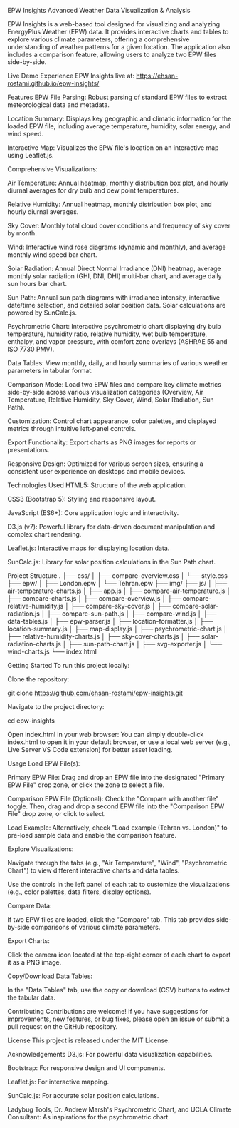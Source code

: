 EPW Insights
Advanced Weather Data Visualization & Analysis

EPW Insights is a web-based tool designed for visualizing and analyzing EnergyPlus Weather (EPW) data. It provides interactive charts and tables to explore various climate parameters, offering a comprehensive understanding of weather patterns for a given location. The application also includes a comparison feature, allowing users to analyze two EPW files side-by-side.

Live Demo
Experience EPW Insights live at: https://ehsan-rostami.github.io/epw-insights/

Features
EPW File Parsing: Robust parsing of standard EPW files to extract meteorological data and metadata.

Location Summary: Displays key geographic and climatic information for the loaded EPW file, including average temperature, humidity, solar energy, and wind speed.

Interactive Map: Visualizes the EPW file's location on an interactive map using Leaflet.js.

Comprehensive Visualizations:

Air Temperature: Annual heatmap, monthly distribution box plot, and hourly diurnal averages for dry bulb and dew point temperatures.

Relative Humidity: Annual heatmap, monthly distribution box plot, and hourly diurnal averages.

Sky Cover: Monthly total cloud cover conditions and frequency of sky cover by month.

Wind: Interactive wind rose diagrams (dynamic and monthly), and average monthly wind speed bar chart.

Solar Radiation: Annual Direct Normal Irradiance (DNI) heatmap, average monthly solar radiation (GHI, DNI, DHI) multi-bar chart, and average daily sun hours bar chart.

Sun Path: Annual sun path diagrams with irradiance intensity, interactive date/time selection, and detailed solar position data. Solar calculations are powered by SunCalc.js.

Psychrometric Chart: Interactive psychrometric chart displaying dry bulb temperature, humidity ratio, relative humidity, wet bulb temperature, enthalpy, and vapor pressure, with comfort zone overlays (ASHRAE 55 and ISO 7730 PMV).

Data Tables: View monthly, daily, and hourly summaries of various weather parameters in tabular format.

Comparison Mode: Load two EPW files and compare key climate metrics side-by-side across various visualization categories (Overview, Air Temperature, Relative Humidity, Sky Cover, Wind, Solar Radiation, Sun Path).

Customization: Control chart appearance, color palettes, and displayed metrics through intuitive left-panel controls.

Export Functionality: Export charts as PNG images for reports or presentations.

Responsive Design: Optimized for various screen sizes, ensuring a consistent user experience on desktops and mobile devices.

Technologies Used
HTML5: Structure of the web application.

CSS3 (Bootstrap 5): Styling and responsive layout.

JavaScript (ES6+): Core application logic and interactivity.

D3.js (v7): Powerful library for data-driven document manipulation and complex chart rendering.

Leaflet.js: Interactive maps for displaying location data.

SunCalc.js: Library for solar position calculations in the Sun Path chart.

Project Structure
.
├── css/
│   ├── compare-overview.css
│   └── style.css
├── epw/
│   ├── London.epw
│   └── Tehran.epw
├── img/
├── js/
│   ├── air-temperature-charts.js
│   ├── app.js
│   ├── compare-air-temperature.js
│   ├── compare-charts.js
│   ├── compare-overview.js
│   ├── compare-relative-humidity.js
│   ├── compare-sky-cover.js
│   ├── compare-solar-radiation.js
│   ├── compare-sun-path.js
│   ├── compare-wind.js
│   ├── data-tables.js
│   ├── epw-parser.js
│   ├── location-formatter.js
│   ├── location-summary.js
│   ├── map-display.js
│   ├── psychrometric-chart.js
│   ├── relative-humidity-charts.js
│   ├── sky-cover-charts.js
│   ├── solar-radiation-charts.js
│   ├── sun-path-chart.js
│   ├── svg-exporter.js
│   └── wind-charts.js
└── index.html

Getting Started
To run this project locally:

Clone the repository:

git clone https://github.com/ehsan-rostami/epw-insights.git

Navigate to the project directory:

cd epw-insights

Open index.html in your web browser:
You can simply double-click index.html to open it in your default browser, or use a local web server (e.g., Live Server VS Code extension) for better asset loading.

Usage
Load EPW File(s):

Primary EPW File: Drag and drop an EPW file into the designated "Primary EPW File" drop zone, or click the zone to select a file.

Comparison EPW File (Optional): Check the "Compare with another file" toggle. Then, drag and drop a second EPW file into the "Comparison EPW File" drop zone, or click to select.

Load Example: Alternatively, check "Load example (Tehran vs. London)" to pre-load sample data and enable the comparison feature.

Explore Visualizations:

Navigate through the tabs (e.g., "Air Temperature", "Wind", "Psychrometric Chart") to view different interactive charts and data tables.

Use the controls in the left panel of each tab to customize the visualizations (e.g., color palettes, data filters, display options).

Compare Data:

If two EPW files are loaded, click the "Compare" tab. This tab provides side-by-side comparisons of various climate parameters.

Export Charts:

Click the camera icon located at the top-right corner of each chart to export it as a PNG image.

Copy/Download Data Tables:

In the "Data Tables" tab, use the copy or download (CSV) buttons to extract the tabular data.

Contributing
Contributions are welcome! If you have suggestions for improvements, new features, or bug fixes, please open an issue or submit a pull request on the GitHub repository.

License
This project is released under the MIT License.

Acknowledgements
D3.js: For powerful data visualization capabilities.

Bootstrap: For responsive design and UI components.

Leaflet.js: For interactive mapping.

SunCalc.js: For accurate solar position calculations.

Ladybug Tools, Dr. Andrew Marsh's Psychrometric Chart, and UCLA Climate Consultant: As inspirations for the psychrometric chart.

